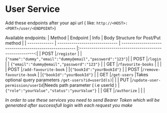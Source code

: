 # User Service
Add these endpoints after your api url ( like: `http://<HOST>:<PORT>/user/<ENDPOINT>`)

Available endpoints:
| Method        | Endpoint                       | Info                                                    | Body Structure for Post/Put method                       |
| ------------- | ------------------------------ | ------------------------------------------------------- |:--------------------------------------------------------:|
| POST          |`/register`                     |                                                         | `{"name":"dummy","email":"dummy@email","password":"123"}`|
| POST          |`/login`                        |                                                         | `{"email":"dummy@email","password":"123"}`               |
| GET           |`/favourite-books`              |                                                         |                                                          |
| POST          |`/add-favourite-book`           |                                                         |`{"bookId":"yourBookId"}`                                 |
| POST          |`/remove-favourite-book`        |                                                         |`{"bookId":"yourBookId"}`                                 |
| GET           |`/get-users`                    |Takes optional query parameters `/get-users?id=userId(s)`|                                                          |
| PUT           |`/update-user-permission/userId`|Needs path parameter ( i.e userId )                      |`{"role":"yourValue","status":"yourValue"}`               |
| GET           |`/authorize`                    |                                                         |                                                          | 

*In order to use these services you need to send Bearer Token which will be generated after successfull login with each request you make*
